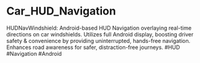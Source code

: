# Car_HUD_Navigation
HUDNavWindshield: Android-based HUD Navigation overlaying real-time directions on car windshields. Utilizes full Android display, boosting driver safety &amp; convenience by providing uninterrupted, hands-free navigation. Enhances road awareness for safer, distraction-free journeys. #HUD #Navigation #Android
